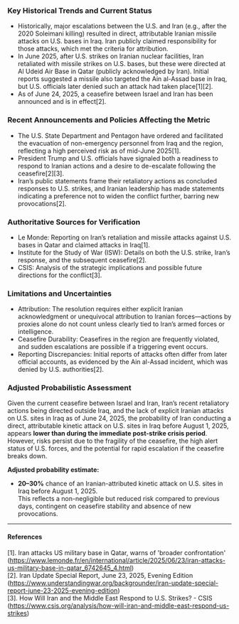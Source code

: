### Key Historical Trends and Current Status

- Historically, major escalations between the U.S. and Iran (e.g., after the 2020 Soleimani killing) resulted in direct, attributable Iranian missile attacks on U.S. bases in Iraq. Iran publicly claimed responsibility for those attacks, which met the criteria for attribution.
- In June 2025, after U.S. strikes on Iranian nuclear facilities, Iran retaliated with missile strikes on U.S. bases, but these were directed at Al Udeid Air Base in Qatar (publicly acknowledged by Iran). Initial reports suggested a missile also targeted the Ain al-Assad base in Iraq, but U.S. officials later denied such an attack had taken place[1][2].
- As of June 24, 2025, a ceasefire between Israel and Iran has been announced and is in effect[2].

### Recent Announcements and Policies Affecting the Metric

- The U.S. State Department and Pentagon have ordered and facilitated the evacuation of non-emergency personnel from Iraq and the region, reflecting a high perceived risk as of mid-June 2025[1].
- President Trump and U.S. officials have signaled both a readiness to respond to Iranian actions and a desire to de-escalate following the ceasefire[2][3].
- Iran’s public statements frame their retaliatory actions as concluded responses to U.S. strikes, and Iranian leadership has made statements indicating a preference not to widen the conflict further, barring new provocations[2].

### Authoritative Sources for Verification

- Le Monde: Reporting on Iran’s retaliation and missile attacks against U.S. bases in Qatar and claimed attacks in Iraq[1].
- Institute for the Study of War (ISW): Details on both the U.S. strike, Iran’s response, and the subsequent ceasefire[2].
- CSIS: Analysis of the strategic implications and possible future directions for the conflict[3].

### Limitations and Uncertainties

- Attribution: The resolution requires either explicit Iranian acknowledgment or unequivocal attribution to Iranian forces—actions by proxies alone do not count unless clearly tied to Iran’s armed forces or intelligence.
- Ceasefire Durability: Ceasefires in the region are frequently violated, and sudden escalations are possible if a triggering event occurs.
- Reporting Discrepancies: Initial reports of attacks often differ from later official accounts, as evidenced by the Ain al-Assad incident, which was denied by U.S. authorities[2].

### Adjusted Probabilistic Assessment

Given the current ceasefire between Israel and Iran, Iran’s recent retaliatory actions being directed outside Iraq, and the lack of explicit Iranian attacks on U.S. sites in Iraq as of June 24, 2025, the probability of Iran conducting a direct, attributable kinetic attack on U.S. sites in Iraq before August 1, 2025, appears **lower than during the immediate post-strike crisis period**. However, risks persist due to the fragility of the ceasefire, the high alert status of U.S. forces, and the potential for rapid escalation if the ceasefire breaks down.

**Adjusted probability estimate:**  
- **20–30%** chance of an Iranian-attributed kinetic attack on U.S. sites in Iraq before August 1, 2025.  
This reflects a non-negligible but reduced risk compared to previous days, contingent on ceasefire stability and absence of new provocations.

---

#### References

[1]. Iran attacks US military base in Qatar, warns of 'broader confrontation' (https://www.lemonde.fr/en/international/article/2025/06/23/iran-attacks-us-military-base-in-qatar_6742645_4.html)  
[2]. Iran Update Special Report, June 23, 2025, Evening Edition (https://www.understandingwar.org/backgrounder/iran-update-special-report-june-23-2025-evening-edition)  
[3]. How Will Iran and the Middle East Respond to U.S. Strikes? - CSIS (https://www.csis.org/analysis/how-will-iran-and-middle-east-respond-us-strikes)